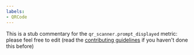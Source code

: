 ```yaml
---
labels:
- QRCode
---
```

This is a stub commentary for the `qr_scanner.prompt_displayed` metric: please feel free to edit (read the
[contributing guidelines](https://github.com/mozilla/glean-annotations/blob/main/CONTRIBUTING.md)
if you haven't done this before)
